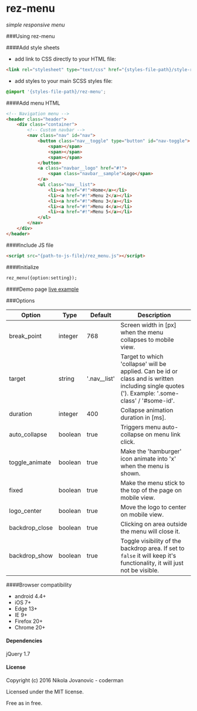 rez-menu
========================================

_simple responsive menu_

###Using rez-menu

####Add style sheets
- add link to CSS directly to your HTML file:
```html
<link rel="stylesheet" type="text/css" href="{styles-file-path}/style-rez-menu.css"/>
```
- add styles to your main SCSS styles file:
```scss
@import '{styles-file-path}/rez-menu';
```


####Add menu HTML
```html
<!-- Navigation menu -->
<header class="header">
	<div class="container">
		<!-- Custom navbar -->
		<nav class="nav" id="nav">
			<button class="nav__toggle" type="button" id="nav-toggle">
				<span></span>
				<span></span>
				<span></span>
			</button>
            <a class="navbar__logo" href="#!">
				<span class="navbar__sample">Logo</span>
            </a>
			<ul class="nav__list">
                <li><a href="#!">Home</a></li>
                <li><a href="#!">Menu 2</a></li>
                <li><a href="#!">Menu 3</a></li>
                <li><a href="#!">Menu 4</a></li>
                <li><a href="#!">Menu 5</a></li>					
			</ul>
		</nav>
	</div>
</header>
```

####Include JS file
```html
<script src="{path-to-js-file}/rez_menu.js"></script>
```

####Initialize 
```html
rez_menu({option:setting});
```

####Demo page
[live example](http://www.coderman.tk/coderman/rez-menu/sample-page.html)



###Options

Option | Type | Default | Description
------ | ---- | ------- | -----------
break_point | integer | 768 | Screen width in [px] when the menu collapses to mobile view.
target | string | '.nav__list' | Target to which 'collapse' will be applied. Can be id or class and is written including single quotes ('). Example: '.some-class' / '#some-id'.
duration | integer | 400 | Collapse animation duration in [ms].
auto_collapse | boolean | true | Triggers menu auto-collapse on menu link click.
toggle_animate | boolean | true | Make the 'hamburger' icon animate into 'x' when the menu is shown.
fixed | boolean | true | Make the menu stick to the top of the page on mobile view.
logo_center | boolean | true |  Move the logo to center on mobile view.
backdrop_close | boolean | true | Clicking on area outside the menu will close it.
backdrop_show | boolean | true | Toggle visibility of the backdrop area. If set to `false` it will keep it's functionality, it will just not be visible.

####Browser compatibility
- android 4.4+
- iOS 7+
- Edge 13+
- IE 9+
- Firefox 20+
- Chrome 20+

#### Dependencies

jQuery 1.7

#### License

Copyright (c) 2016 Nikola Jovanovic - coderman

Licensed under the MIT license.

Free as in free.

